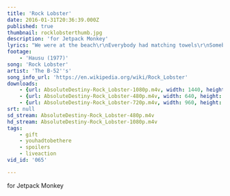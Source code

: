 ```yaml
---
title: 'Rock Lobster'
date: 2016-01-31T20:36:39.000Z
published: true
thumbnail: rocklobsterthumb.jpg
description: 'for Jetpack Monkey'
lyrics: "We were at the beach\r\nEverybody had matching towels\r\nSomebody went under a dock\r\nAnd there they saw a rock\r\n\r\nIt wasn't a rock\r\nIt was a rock lobster\r\n\r\nRock lobster\r\nRock lobster\r\n\r\nRock lobster\r\nRock lobster\r\n\r\nMotion in the ocean\r\nHis air hose broke\r\nLots of trouble\r\nLots of bubble\r\n\r\nHe was in a jam\r\nHe's in a giant clam\r\n\r\nRock, rock\r\nRock lobster\r\nDown, down\r\n\r\nHere comes a stringray\r\nThere goes a manta ray\r\nIn walked a jelly fish\r\nThere goes a dogfish\r\n\r\nChased by a catfish\r\nIn flew a sea robin\r\nWatch out for that piranha\r\nThere goes a narwhal\r\nHere comes a bikini whale\r\n\r\nRock lobster\r\nRock lobster\r\nRock lobster\r\nRock lobster"
footage:
    - 'Hausu (1977)'
song: 'Rock Lobster'
artist: 'The B-52''s'
song_info_url: 'https://en.wikipedia.org/wiki/Rock_Lobster'
downloads:
    - {url: AbsoluteDestiny-Rock_Lobster-1080p.m4v, width: 1440, height: 1080, mimetype: video/mp4}
    - {url: AbsoluteDestiny-Rock_Lobster-480p.m4v, width: 640, height: 480, mimetype: video/mp4}
    - {url: AbsoluteDestiny-Rock_Lobster-720p.m4v, width: 960, height: 720, mimetype: video/mp4}
srt: null
sd_stream: AbsoluteDestiny-Rock_Lobster-480p.m4v
hd_stream: AbsoluteDestiny-Rock_Lobster-1080p.m4v
tags:
    - gift
    - youhadtobethere
    - spoilers
    - liveaction
vid_id: '065'

---
```

for Jetpack Monkey